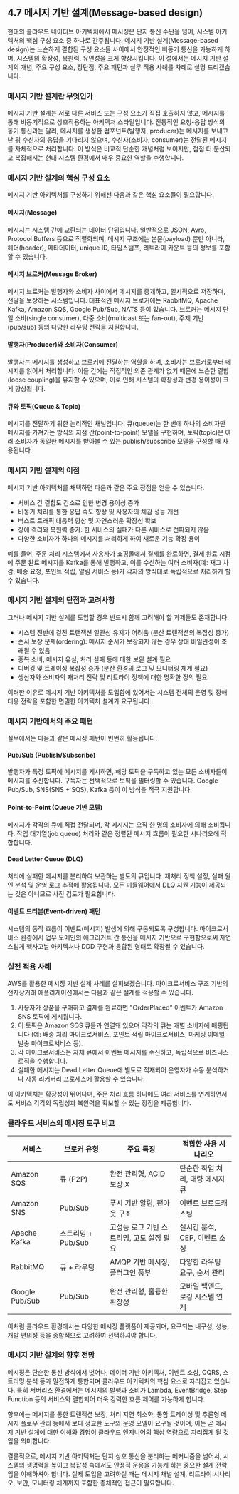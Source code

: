 ## 4.7 메시지 기반 설계(Message-based design)

현대의 클라우드 네이티브 아키텍처에서 메시징은 단지 통신 수단을 넘어, 시스템 아키텍처의 핵심 구성 요소 중 하나로 간주됩니다. 메시지 기반 설계(Message-based design)는 느슨하게 결합된 구성 요소들 사이에서 안정적인 비동기 통신을 가능하게 하며, 시스템의 확장성, 복원력, 유연성을 크게 향상시킵니다. 이 절에서는 메시지 기반 설계의 개념, 주요 구성 요소, 장단점, 주요 패턴과 실무 적용 사례를 차례로 설명 드리겠습니다.

### 메시지 기반 설계란 무엇인가

메시지 기반 설계는 서로 다른 서비스 또는 구성 요소가 직접 호출하지 않고, 메시지를 통해 비동기적으로 상호작용하는 아키텍처 스타일입니다. 전통적인 요청-응답 방식의 동기 통신과는 달리, 메시지를 생성한 컴포넌트(발행자, producer)는 메시지를 보내고 난 뒤 수신자의 응답을 기다리지 않으며, 수신자(소비자, consumer)는 전달된 메시지를 자체적으로 처리합니다. 이 방식은 비교적 단순한 개념처럼 보이지만, 점점 더 분산되고 복잡해지는 현대 시스템 환경에서 매우 중요한 역할을 수행합니다.

### 메시지 기반 설계의 핵심 구성 요소

메시지 기반 아키텍처를 구성하기 위해선 다음과 같은 핵심 요소들이 필요합니다.

#### 메시지(Message)

메시지는 시스템 간에 교환되는 데이터 단위입니다. 일반적으로 JSON, Avro, Protocol Buffers 등으로 직렬화되며, 메시지 구조에는 본문(payload) 뿐만 아니라, 헤더(header), 메타데이터, unique ID, 타임스탬프, 리트라이 카운트 등의 정보를 포함할 수 있습니다.

#### 메시지 브로커(Message Broker)

메시지 브로커는 발행자와 소비자 사이에서 메시지를 중개하고, 일시적으로 저장하며, 전달을 보장하는 시스템입니다. 대표적인 메시지 브로커에는 RabbitMQ, Apache Kafka, Amazon SQS, Google Pub/Sub, NATS 등이 있습니다. 브로커는 메시지 단일 소비(single consumer), 다중 소비(multicast 또는 fan-out), 주제 기반(pub/sub) 등의 다양한 라우팅 전략을 지원합니다.

#### 발행자(Producer)와 소비자(Consumer)

발행자는 메시지를 생성하고 브로커에 전달하는 역할을 하며, 소비자는 브로커로부터 메시지를 읽어서 처리합니다. 이들 간에는 직접적인 의존 관계가 없기 때문에 느슨한 결합(loose coupling)을 유지할 수 있으며, 이로 인해 시스템의 확장성과 변경 용이성이 크게 향상됩니다.

#### 큐와 토픽(Queue & Topic)

메시지를 전달하기 위한 논리적인 채널입니다. 큐(queue)는 한 번에 하나의 소비자만 메시지를 가져가는 방식의 지점 간(point-to-point) 모델을 구현하며, 토픽(topic)은 여러 소비자가 동일한 메시지를 받아볼 수 있는 publish/subscribe 모델을 구성할 때 사용됩니다.

### 메시지 기반 설계의 이점

메시지 기반 아키텍처를 채택하면 다음과 같은 주요 장점을 얻을 수 있습니다.

- 서비스 간 결합도 감소로 인한 변경 용이성 증가
- 비동기 처리를 통한 응답 속도 향상 및 사용자의 체감 성능 개선
- 버스트 트래픽 대응력 향상 및 자연스러운 확장성 확보
- 장애 격리와 복원력 증가: 한 서비스의 실패가 다른 서비스로 전파되지 않음
- 다양한 소비자가 하나의 메시지를 처리하게 하여 새로운 기능 확장 용이

예를 들어, 주문 처리 시스템에서 사용자가 쇼핑몰에서 결제를 완료하면, 결제 완료 시점에 주문 완료 메시지를 Kafka를 통해 발행하고, 이를 수신하는 여러 소비자(예: 재고 차감, 배송 요청, 포인트 적립, 알림 서비스 등)가 각자의 방식대로 독립적으로 처리하게 할 수 있습니다.

### 메시지 기반 설계의 단점과 고려사항

그러나 메시지 기반 설계를 도입할 경우 반드시 함께 고려해야 할 과제들도 존재합니다.

- 시스템 전반에 걸친 트랜잭션 일관성 유지가 어려움 (분산 트랜잭션의 복잡성 증가)
- 순서 보장 문제(ordering): 메시지 순서가 보장되지 않는 경우 상태 비일관성이 초래될 수 있음
- 중복 소비, 메시지 유실, 처리 실패 등에 대한 보완 설계 필요
- 디버깅 및 트레이싱 복잡성 증가 (분산 환경의 로그 및 모니터링 체계 필요)
- 생산자와 소비자의 재처리 전략 및 리트라이 정책에 대한 명확한 정의 필요

이러한 이유로 메시지 기반 아키텍처를 도입함에 있어서는 시스템 전체의 운영 및 장애 대응 전략을 포함한 면밀한 아키텍처 설계가 요구됩니다.

### 메시지 기반에서의 주요 패턴

실무에서는 다음과 같은 메시징 패턴이 빈번히 활용됩니다.

#### Pub/Sub (Publish/Subscribe)

발행자가 특정 토픽에 메시지를 게시하면, 해당 토픽을 구독하고 있는 모든 소비자들이 메시지를 수신합니다. 구독자는 선택적으로 토픽을 필터링할 수 있습니다. Google Pub/Sub, SNS(SNS + SQS), Kafka 등이 이 방식을 적극 지원합니다.

#### Point-to-Point (Queue 기반 모델)

메시지가 각각의 큐에 직접 전달되며, 각 메시지는 오직 한 명의 소비자에 의해 소비됩니다. 작업 대기열(job queue) 처리와 같은 정렬된 메시지 흐름이 필요한 시나리오에 적합합니다.

#### Dead Letter Queue (DLQ)

처리에 실패한 메시지를 분리하여 보관하는 별도의 큐입니다. 재처리 정책 설정, 실패 원인 분석 및 운영 로그 추적에 활용됩니다. 모든 미들웨어에서 DLQ 지원 기능이 제공되는 것은 아니므로 사전 검토가 필요합니다.

#### 이벤트 드리븐(Event-driven) 패턴

시스템의 동작 흐름이 이벤트(메시지) 발생에 의해 구동되도록 구성합니다. 마이크로서비스 환경에서 업무 도메인의 애그리거트 간 통신을 메시지 기반으로 구현함으로써 자연스럽게 헥사고날 아키텍처나 DDD 구현과 융합된 형태로 확장될 수 있습니다.

### 실전 적용 사례

AWS를 활용한 메시징 기반 설계 사례를 살펴보겠습니다. 마이크로서비스 구조 기반의 전자상거래 애플리케이션에서는 다음과 같은 설계를 적용할 수 있습니다.

1. 사용자가 상품을 구매하고 결제를 완료하면 "OrderPlaced" 이벤트가 Amazon SNS 토픽에 게시됩니다.
2. 이 토픽은 Amazon SQS 큐들과 연결돼 있으며 각각의 큐는 개별 소비자에 매핑됩니다 (예: 배송 처리 마이크로서비스, 포인트 적립 마이크로서비스, 마케팅 이메일 발송 마이크로서비스 등).
3. 각 마이크로서비스는 자체 큐에서 이벤트 메시지를 수신하고, 독립적으로 비즈니스 로직을 수행합니다.
4. 실패한 메시지는 Dead Letter Queue에 별도로 적재되어 운영자가 수동 분석하거나 자동 리커버리 프로세스에 활용할 수 있습니다.

이 아키텍처는 확장성이 뛰어나며, 주문 처리 흐름 하나에도 여러 서비스를 연계하면서도 서비스 각각의 독립성과 복원력을 확보할 수 있는 장점을 제공합니다.

### 클라우드 서비스의 메시징 도구 비교

| 서비스 | 브로커 유형 | 주요 특징 | 적합한 사용 시나리오 |
|--------|----------------|-------------|------------------|
| Amazon SQS | 큐 (P2P) | 완전 관리형, ACID 보장 X | 단순한 작업 처리, 대량 메시지 큐 |
| Amazon SNS | Pub/Sub | 푸시 기반 알림, 팬아웃 구조 | 이벤트 브로드캐스팅 |
| Apache Kafka | 스트리밍 + Pub/Sub | 고성능 로그 기반 스트리밍, 고도 설정 필요 | 실시간 분석, CEP, 이벤트 소싱 |
| RabbitMQ | 큐 + 라우팅 | AMQP 기반 메시징, 플러그인 풍부 | 다양한 라우팅 요구, 순서 관리 |
| Google Pub/Sub | Pub/Sub | 완전 관리형, 훌륭한 확장성 | 모바일 백엔드, 로깅 시스템 연계 |

이처럼 클라우드 환경에서는 다양한 메시징 플랫폼이 제공되며, 요구되는 내구성, 성능, 개발 편의성 등을 종합적으로 고려하여 선택하셔야 합니다.

### 메시지 기반 설계의 향후 전망

메시징은 단순한 통신 방식에서 벗어나, 데이터 기반 아키텍처, 이벤트 소싱, CQRS, 스트리밍 분석 등과 밀접하게 통합되며 클라우드 아키텍처의 핵심 요소로 자리잡고 있습니다. 특히 서버리스 환경에서는 메시지의 발행과 소비가 Lambda, EventBridge, Step Function 등의 서비스와 결합되어 더욱 강력한 흐름 제어를 가능하게 합니다.

향후에는 메시지를 통한 트랜잭션 보장, 처리 지연 최소화, 통합 트레이싱 및 추론형 메시지 플로우 관리 등에서 보다 정교한 도구와 운영 모델이 요구될 것이며, 이는 곧 메시지 기반 설계에 대한 이해와 경험이 클라우드 엔지니어의 핵심 역량으로 자리잡게 될 것임을 의미합니다.

결론적으로, 메시지 기반 아키텍처는 단지 상호 통신을 분리하는 메커니즘을 넘어서, 시스템의 생명력을 높이고 복잡성 속에서도 안정적 운용을 가능케 하는 중요한 설계 전략임을 이해하셔야 합니다. 실제 도입을 고려하실 때는 메시지 채널 설계, 리트라이 시나리오, 보안, 모니터링 체계까지 포함한 총체적인 접근이 필요합니다.